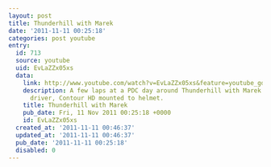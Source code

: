 ```yaml
---
layout: post
title: Thunderhill with Marek
date: '2011-11-11 00:25:18'
categories: post youtube
entry:
  id: 713
  source: youtube
  uid: EvLaZZx05xs
  data:
    link: http://www.youtube.com/watch?v=EvLaZZx05xs&feature=youtube_gdata&hd=1
    description: A few laps at a PDC day around Thunderhill with Marek.  E36 M3 daily
      driver, Contour HD mounted to helmet.
    title: Thunderhill with Marek
    pub_date: Fri, 11 Nov 2011 00:25:18 +0000
    id: EvLaZZx05xs
  created_at: '2011-11-11 00:46:37'
  updated_at: '2011-11-11 00:46:37'
  pub_date: '2011-11-11 00:25:18'
  disabled: 0
---
```

